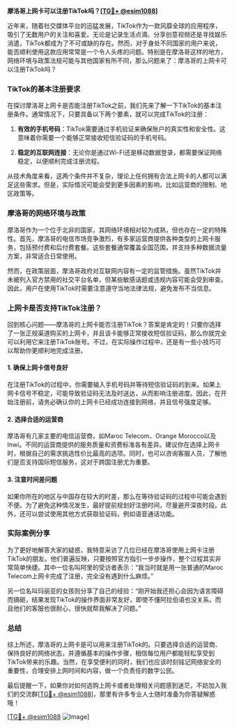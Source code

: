**摩洛哥上网卡可以注册TikTok吗？[[TG💪+ @esim1088](https://t.me/s/esim1088)]**

近年来，随着社交媒体平台的迅猛发展，TikTok作为一款风靡全球的应用程序，吸引了无数用户的关注和喜爱。无论是记录生活点滴、分享创意视频还是寻找娱乐消遣，TikTok都成为了不可或缺的存在。然而，对于身处不同国家的用户来说，能否顺利使用这款应用常常是一个令人头疼的问题。特别是在摩洛哥这样的地方，网络环境与政策法规可能与其他国家有所不同，那么问题来了：摩洛哥的上网卡可以注册TikTok吗？

### TikTok的基本注册要求

在探讨摩洛哥上网卡是否能注册TikTok之前，我们先来了解一下TikTok的基本注册条件。通常情况下，只要具备以下两个要素，就可以完成TikTok的注册：

1. **有效的手机号码**：TikTok需要通过手机验证来确保账户的真实性和安全性。这意味着你需要一个能够正常接收短信验证码的手机号码。
   
2. **稳定的互联网连接**：无论你是通过Wi-Fi还是移动数据登录，都需要保证网络稳定，以便顺利完成注册流程。

从技术角度来看，这两个条件并不复杂，理论上任何拥有合法上网卡的人都可以满足这些需求。但是，实际情况可能会受到更多因素的影响，比如运营商的限制、地区政策等。

### 摩洛哥的网络环境与政策

摩洛哥作为一个位于北非的国家，其网络环境相对较为成熟，但也存在一定的特殊性。首先，摩洛哥的电信市场竞争激烈，有多家运营商提供各种类型的上网卡服务，包括预付费和后付费套餐。这些套餐通常覆盖全国范围，并支持多种数据流量方案，非常适合日常使用。

然而，在政策层面，摩洛哥政府对互联网内容有一定的监管措施。虽然TikTok并未被列入官方禁用的社交平台名单，但某些敏感话题或违规内容可能会受到审查。因此，用户在使用TikTok时需要注意遵守当地法律法规，避免发布不当信息。

### 上网卡是否支持TikTok注册？

回到核心问题——摩洛哥的上网卡能否注册TikTok？答案是肯定的！只要你选择了一张正规渠道购买的上网卡，并且该卡能够正常接收短信验证码，那么你就完全可以利用它来注册TikTok账号。不过，在实际操作过程中，还是有一些小技巧可以帮助你更顺利地完成注册。

#### 1. 确保上网卡信号良好

在注册TikTok的过程中，你需要输入手机号码并等待短信验证码的到来。如果上网卡信号不稳定，可能导致验证码无法及时送达，从而影响注册进度。因此，在开始注册前，请务必确认你的上网卡已经成功连接到网络，并且信号强度足够。

#### 2. 选择合适的运营商

摩洛哥有几家主要的电信运营商，如Maroc Telecom、Orange Morocco以及Inwi。不同的运营商提供的服务质量和资费标准各有差异。建议你在选择上网卡时，根据自己的需求挑选性价比最高的选项。同时，也可以咨询客服人员，了解他们是否支持国际短信服务，这对于跨国注册尤为重要。

#### 3. 注意时间差问题

如果你所在的地区与中国存在较大的时差，那么在等待验证码的过程中可能会遇到不便。为了避免这种情况发生，最好提前规划好注册时间，尽量避开深夜时段。此外，还可以尝试使用其他方式获取验证码，例如语音通话功能。

### 实际案例分享

为了更好地解答大家的疑惑，我特意采访了几位已经在摩洛哥使用上网卡注册TikTok的朋友。他们普遍反映，只要按照官方指引一步步操作，整个过程其实非常简单快捷。其中一位名叫阿里的受访者表示：“我当时就是用一张普通的Maroc Telecom上网卡完成了注册，完全没有遇到什么麻烦。”

另一位名叫玛丽亚的女孩则分享了自己的经验：“刚开始我还担心会因为语言障碍而搞砸，结果发现TikTok的操作界面非常友好，即使不懂阿拉伯语也没关系。而且他们的客服也很耐心，很快就帮我解决了问题。”

### 总结

综上所述，摩洛哥的上网卡是可以用来注册TikTok的。只要选择合适的运营商、保持良好的网络状态，并遵循基本的操作步骤，相信每位用户都能轻松享受到TikTok带来的乐趣。当然，在享受便利的同时，我们也应该时刻铭记网络安全的重要性，合理安排上网时间和内容，做一个负责任的数字公民。

最后提醒一下，如果你对如何选购上网卡或者处理相关问题感到迷茫，不妨加入我们的交流群[[TG💪+ @esim1088](https://t.me/s/esim1088)]，那里有许多专业人士随时准备为你答疑解惑哦！

[[TG💪+ @esim1088](https://t.me/s/esim1088) ![Image](https://i.postimg.cc/4NQfJmqS/Snipaste-2025-05-13-00-14-12.png)]
